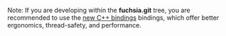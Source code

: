 Note: If you are developing within the **fuchsia.git** tree, you are recommended
to use the [new C++ bindings][new-cpp] bindings, which offer better ergonomics,
thread-safety, and performance.

[new-cpp]: /development/languages/fidl/tutorials/cpp/README.md
